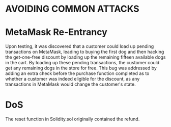 # AVOIDING COMMON ATTACKS

# MetaMask Re-Entrancy
Upon testing, it was discovered that a customer could load up pending transactions on MetaMask, leading to buying the first dog and then hacking the get-one-free discount by loading up the remaining fifteen available dogs in the cart. By loading up these pending transactions, the customer could get any remaining dogs in the store for free. This bug was addressed by adding an extra check before the purchase function completed as to whether a customer was indeed eligible for the discount, as any transactions in MetaMask would change the customer's state.

# DoS
The reset function in Solidity.sol originally contained the refund.